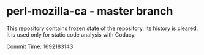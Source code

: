 # perl-mozilla-ca - master branch

This repository contains frozen state of the repository.
Its history is cleared. It is used only for static code
analysis with Codacy.

Commit Time: 1692183143